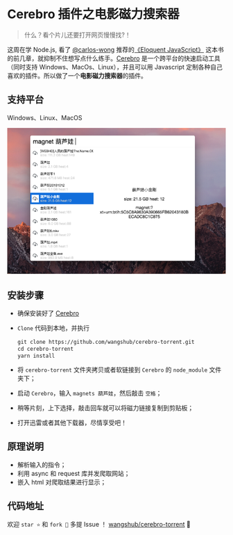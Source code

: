 # Cerebro 插件之电影磁力搜索器

> 什么？看个片儿还要打开网页慢慢找?！

这周在学 Node.js, 看了 [@carlos-wong](https://github.com/carlos-wong) 推荐的[《Eloquent JavaScript》](https://eloquentjavascript.net) 这本书的前几章，就抑制不住想写点什么练手。[Cerebro](https://github.com/KELiON/cerebro) 是一个跨平台的快速启动工具（同时支持 Windows、MacOs、Linux），并且可以用 Javascript 定制各种自己喜欢的插件。所以做了一个**电影磁力搜索器**的插件。

## 支持平台

Windows、Linux、MacOS

![截图](./resource/screenshot.png)

## 安装步骤

- 确保安装好了 [Cerebro](https://github.com/KELiON/cerebro)

- `Clone` 代码到本地，并执行
    ```shell
    git clone https://github.com/wangshub/cerebro-torrent.git
    cd cerebro-torrent
    yarn install
    ```
- 将 `cerebro-torrent` 文件夹拷贝或者软链接到 `Cerebro` 的 `node_module` 文件夹下；
- 启动 `Cerebro`，输入 `magnets 葫芦娃`，然后敲击 `空格`；
- 稍等片刻，上下选择，敲击回车就可以将磁力链接复制到剪贴板；
- 打开迅雷或者其他下载器，尽情享受吧！

## 原理说明

- 解析输入的指令；
- 利用 async 和 request 库并发爬取网站；
- 嵌入 html 对爬取结果进行显示；

## 代码地址

欢迎 `star ⭐️`  和 `fork 💫` 多提 Issue ！
[wangshub/cerebro-torrent](https://github.com/wangshub/cerebro-torrent)
